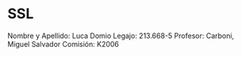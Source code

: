 # SSL
Nombre y Apellido: Luca Domio
Legajo: 213.668-5
Profesor: Carboni, Miguel Salvador
Comisión: K2006
